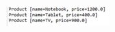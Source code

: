 <img src="https://github.com/hiranjc/set4-comparable-compareTo/blob/main/readme.png" width="240" />
